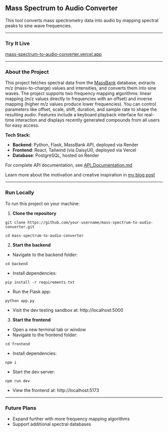 ## Mass Spectrum to Audio Converter

This tool converts mass spectrometry data into audio by mapping spectral peaks to sine wave frequencies.

---

### Try It Live

[mass-spectrum-to-audio-converter.vercel.app](https://mass-spectrum-to-audio-converter.vercel.app)

---

### About the Project

This project fetches spectral data from the [MassBank](https://massbank.eu/) database, extracts m/z (mass-to-charge) values and intensities, and converts them into sine waves. The project supports two frequency mapping algorithms: linear mapping (m/z values directly to frequencies with an offset) and inverse mapping (higher m/z values produce lower frequencies). You can control parameters like offset, scale, shift, duration, and sample rate to shape the resulting audio. Features include a keyboard playback interface for real-time interaction and displays recently generated compounds from all users for easy access.

**Tech Stack:**

- **Backend**: Python, Flask, MassBank API, deployed via Render
- **Frontend**: React, Tailwind (via DaisyUI), deployed via Vercel
- **Database**: PostgreSQL, hosted on Render

For complete API documentation, see [API_Documentation.md](API_Documentation.md)

Learn more about the motivation and creative inspiration in [my blog post](https://www.nicolasmurphy.com/blog/mass-spectrometry-music)

---

### Run Locally

To run this project on your machine:

1. **Clone the repository**

```
git clone https://github.com/your-username/mass-spectrum-to-audio-converter.git
```

```
cd mass-spectrum-to-audio-converter
```

2. **Start the backend**

- Navigate to the backend folder:

```
cd backend
```

- Install dependencies:

```
pip install -r requirements.txt
```

- Run the Flask app:

```
python app.py
```

- Visit the dev testing sandbox at: http://localhost:5000

3. **Start the frontend**

- Open a new terminal tab or window
- Navigate to the frontend folder:

```
cd frontend
```

- Install dependencies:

```
npm i
```

- Start the dev server:

```
npm run dev
```

- View the frontend at: http://localhost:5173

---

### Future Plans

- Expand further with more frequency mapping algorithms
- Support additional spectral databases
